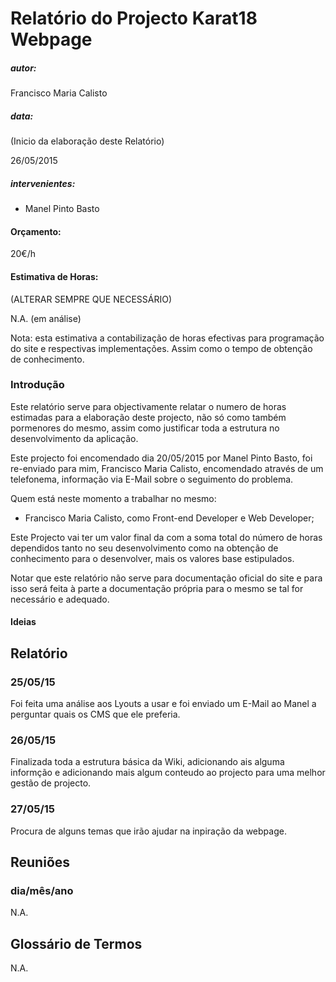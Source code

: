 # Relatório do Projecto Karat18 Webpage


##### autor:

Francisco Maria Calisto


##### data:

(Inicio da elaboração deste Relatório)

26/05/2015


##### intervenientes:

 - Manel Pinto Basto


#### Orçamento:

20€/h


#### Estimativa de Horas:

(ALTERAR SEMPRE QUE NECESSÁRIO)

N.A. (em análise)

Nota: esta estimativa a contabilização de horas efectivas para programação do site
e respectivas implementações. Assim como o tempo de obtenção de conhecimento.




### Introdução

Este relatório serve para objectivamente relatar o numero de horas estimadas para a elaboração
deste projecto, não só como também pormenores do mesmo, assim como justificar toda a estrutura
no desenvolvimento da aplicação.

Este projecto foi encomendado dia 20/05/2015 por Manel Pinto Basto, foi re-enviado para mim,
Francisco Maria Calisto, encomendado através de um telefonema, informação via E-Mail sobre o seguimento do problema.

Quem está neste momento a trabalhar no mesmo:

- Francisco Maria Calisto, como Front-end Developer e Web Developer;

Este Projecto vai ter um valor final da com a soma total do número de horas dependidos tanto
no seu desenvolvimento como na obtenção de conhecimento para o desenvolver, mais os valores base estipulados.

Notar que este relatório não serve para documentação oficial do site e para isso será feita à parte
a documentação própria para o mesmo se tal for necessário e adequado.




#### Ideias




## Relatório

### 25/05/15

Foi feita uma análise aos Lyouts a usar e foi enviado um E-Mail ao Manel a perguntar quais os CMS que ele preferia.

### 26/05/15

Finalizada toda a estrutura básica da Wiki, adicionando ais alguma informção e adicionando mais algum conteudo ao projecto para uma melhor gestão de projecto.

### 27/05/15

Procura de alguns temas que irão ajudar na inpiração da webpage.




## Reuniões

### dia/mês/ano

N.A.




## Glossário de Termos

N.A.

